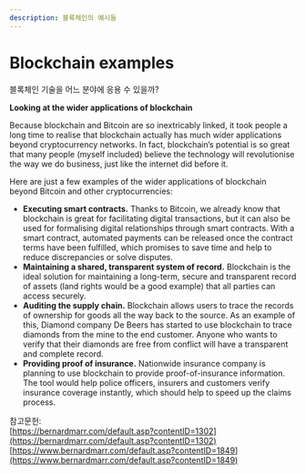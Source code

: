 ```yaml
---
description: 블록체인의 예시들
---
```


# Blockchain examples

블록체인 기술을 어느 분야에 응용 수 있을까?

**Looking at the wider applications of blockchain**

Because blockchain and Bitcoin are so inextricably linked, it took people a long time to realise that blockchain actually has much wider applications beyond cryptocurrency networks. In fact, blockchain’s potential is so great that many people \(myself included\) believe the technology will revolutionise the way we do business, just like the internet did before it.

Here are just a few examples of the wider applications of blockchain beyond Bitcoin and other cryptocurrencies:

* **Executing smart contracts.** Thanks to Bitcoin, we already know that blockchain is great for facilitating digital transactions, but it can also be used for formalising digital relationships through smart contracts. With a smart contract, automated payments can be released once the contract terms have been fulfilled, which promises to save time and help to reduce discrepancies or solve disputes.
* **Maintaining a shared, transparent system of record.** Blockchain is the ideal solution for maintaining a long-term, secure and transparent record of assets \(land rights would be a good example\) that all parties can access securely.
* **Auditing the supply chain.** Blockchain allows users to trace the records of ownership for goods all the way back to the source. As an example of this, Diamond company De Beers has started to use blockchain to trace diamonds from the mine to the end customer. Anyone who wants to verify that their diamonds are free from conflict will have a transparent and complete record.
* **Providing proof of insurance.** Nationwide insurance company is planning to use blockchain to provide proof-of-insurance information. The tool would help police officers, insurers and customers verify insurance coverage instantly, which should help to speed up the claims process.

참고문헌:   
[https://bernardmarr.com/default.asp?contentID=1302](https://bernardmarr.com/default.asp?contentID=1302)  
[https://www.bernardmarr.com/default.asp?contentID=1849](https://www.bernardmarr.com/default.asp?contentID=1849)


